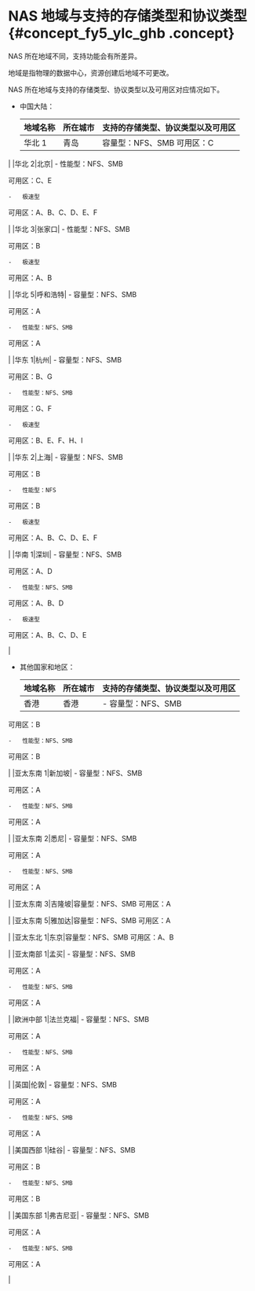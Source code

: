 # NAS 地域与支持的存储类型和协议类型 {#concept_fy5_ylc_ghb .concept}

NAS 所在地域不同，支持功能会有所差异。

地域是指物理的数据中心，资源创建后地域不可更改。

NAS 所在地域与支持的存储类型、协议类型以及可用区对应情况如下。

-   中国大陆：

    |地域名称|所在城市|支持的存储类型、协议类型以及可用区|
    |----|----|-----------------|
    |华北 1|青岛|容量型：NFS、SMB 可用区：C

 |
    |华北 2|北京|     -   性能型：NFS、SMB

可用区：C、E

    -   极速型

可用区：A、B、C、D、E、F

 |
    |华北 3|张家口|     -   性能型：NFS、SMB

可用区：B

    -   极速型

可用区：A、B

 |
    |华北 5|呼和浩特|     -   容量型：NFS、SMB

可用区：A

    -   性能型：NFS、SMB

可用区：A

 |
    |华东 1|杭州|     -   容量型：NFS、SMB

可用区：B、G

    -   性能型：NFS、SMB

可用区：G、F

    -   极速型

可用区：B、E、F、H、I

 |
    |华东 2|上海|     -   容量型：NFS、SMB

可用区：B

    -   性能型：NFS

可用区：B

    -   极速型

可用区：A、B、C、D、E、F

 |
    |华南 1|深圳|     -   容量型：NFS、SMB

可用区：A、D

    -   性能型：NFS、SMB

可用区：A、B、D

    -   极速型

可用区：A、B、C、D、E

 |

-   其他国家和地区：

    |地域名称|所在城市|支持的存储类型、协议类型以及可用区|
    |----|----|-----------------|
    |香港|香港|     -   容量型：NFS、SMB

可用区：B

    -   性能型：NFS、SMB

可用区：B

 |
    |亚太东南 1|新加坡|     -   容量型：NFS、SMB

可用区：A

    -   性能型：NFS、SMB

可用区：A

 |
    |亚太东南 2|悉尼|     -   容量型：NFS、SMB

可用区：A

    -   性能型：NFS、SMB

可用区：A

 |
    |亚太东南 3|吉隆坡|容量型：NFS、SMB 可用区：A

 |
    |亚太东南 5|雅加达|容量型：NFS、SMB 可用区：A

 |
    |亚太东北 1|东京|容量型：NFS、SMB 可用区：A、B

 |
    |亚太南部 1|孟买|     -   容量型：NFS、SMB

可用区：A

    -   性能型：NFS、SMB

可用区：A

 |
    |欧洲中部 1|法兰克福|     -   容量型：NFS、SMB

可用区：A

    -   性能型：NFS、SMB

可用区：A

 |
    |英国|伦敦|     -   容量型：NFS、SMB

可用区：A

    -   性能型：NFS、SMB

可用区：A

 |
    |美国西部 1|硅谷|     -   容量型：NFS、SMB

可用区：B

    -   性能型：NFS、SMB

可用区：B

 |
    |美国东部 1|弗吉尼亚|     -   容量型：NFS、SMB

可用区：A

    -   性能型：NFS、SMB

可用区：A

 |


